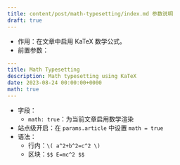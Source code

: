 ```yaml
---
title: content/post/math-typesetting/index.md 参数说明
draft: true
---
```


- 作用：在文章中启用 KaTeX 数学公式。
- 前置参数：
```yaml
---
title: Math Typesetting
description: Math typesetting using KaTeX
date: 2023-08-24 00:00:00+0000
math: true
---
```
- 字段：
  - `math: true`：为当前文章启用数学渲染
- 站点级开启：在 `params.article` 中设置 `math = true`
- 语法：
  - 行内：`\( a^2+b^2=c^2 \)`
  - 区块：`$$ E=mc^2 $$` 